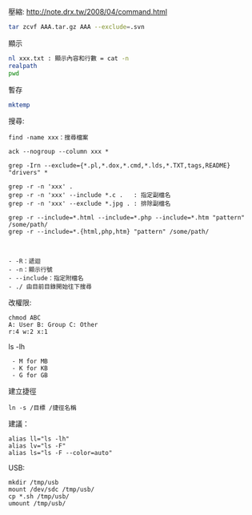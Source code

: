 
壓縮:
http://note.drx.tw/2008/04/command.html
```bash
tar zcvf AAA.tar.gz AAA --exclude=.svn
```

顯示
```bash
nl xxx.txt : 顯示內容和行數 = cat -n
realpath
pwd
```

暫存
```bash
mktemp
```

搜尋:
```
find -name xxx：搜尋檔案

ack --nogroup --column xxx *

grep -Irn --exclude={*.pl,*.dox,*.cmd,*.lds,*.TXT,tags,README} "drivers" *

grep -r -n 'xxx' .  
grep -r -n 'xxx' --include *.c .   : 指定副檔名
grep -r -n 'xxx' --exclude *.jpg . : 排除副檔名

grep -r --include=*.html --include=*.php --include=*.htm "pattern" /some/path/
grep -r --include=*.{html,php,htm} "pattern" /some/path/



- -R：遞迴
- -n：顯示行號
- --include：指定附檔名
- ./ 由目前目錄開始往下搜尋
```

改權限:
```
chmod ABC
A: User B: Group C: Other
r:4 w:2 x:1
```

ls -lh
```
 - M for MB
 - K for KB
 - G for GB
```

建立捷徑
```
ln -s /目標 /捷徑名稱
```

建議： 
 ```
alias ll="ls -lh"
alias lv="ls -F"
alias ls="ls -F --color=auto"
```

USB:
```
mkdir /tmp/usb
mount /dev/sdc /tmp/usb/
cp *.sh /tmp/usb/
umount /tmp/usb/
```

